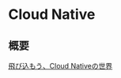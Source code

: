 # Cloud Native

## 概要
[飛び込もう、Cloud Nativeの世界](https://speakerdeck.com/jacopen/fei-biip-mou-cloud-nativefalseshi-jie)
